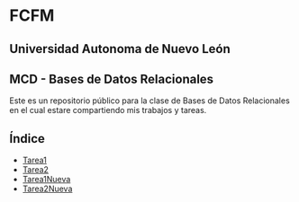 # FCFM
## Universidad Autonoma de Nuevo León 

## MCD - Bases de Datos Relacionales

Este es un repositorio público para la clase de Bases de Datos Relacionales en el cual estare compartiendo mis trabajos y tareas. 

## Índice 
- [Tarea1](Primera_Base/Tarea1/Tarea1.md)
- [Tarea2](Primera_Base/Tarea2/Tarea2.md)
- [Tarea1Nueva](Segunda_Base/Tarea1SegundaBase/Tarea1.md)
- [Tarea2Nueva](Segunda_Base/Tarea2/Tarea2.md)